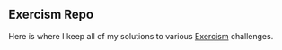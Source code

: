 ## Exercism Repo

Here is where I keep all of my solutions to various [Exercism](https://exercism.org/) challenges. 
